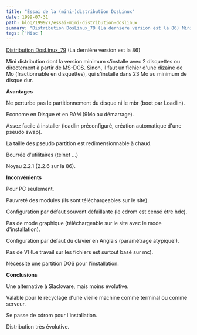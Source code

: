 ```yaml
---
title: "Essai de la (mini-)distribution DosLinux"
date: 1999-07-31
path: blog/1999/7/essai-mini-distribution-doslinux
summary: "Distribution DosLinux_79 (La dernière version est la 86) Mini distribution dont la version minimum s'installe avec 2 disquettes ou directement à partir de MS-DOS."
tags: ['Misc']
---
```


<P><A HREF="http://www.tux.org/pub/people/kent-robotti/">Distribution DosLinux_79</A> (La dernière version est la 86)</P>

<P>Mini distribution dont la version minimum s'installe avec 2 disquettes ou directement à partir de MS-DOS.
Sinon, il faut un fichier d'une dizaine de Mo (fractionnable en disquettes), qui
s'installe dans 23 Mo au minimum de disque dur.</P>

<P><B>Avantages</B></P>

<P>Ne perturbe pas le partitionnement du disque ni le mbr (boot par Loadlin).</P>

<P>Econome en Disque et en RAM (9Mo au démarrage).</P>

<P>Assez facile à installer (loadlin préconfiguré, création automatique d'une pseudo swap).</P>

<P>La taille des pseudo partition est redimensionnable à chaud.</P>

<P>Bourrée d'utilitaires (telnet ...)</P>

<P>Noyau 2.2.1 (2.2.6 sur la 86).</P>

<P><B>Inconvénients</B></P>

<P>Pour PC seulement.</P>

<P>Pauvreté des modules (ils sont téléchargeables sur le site).</P>

<P>Configuration par défaut souvent défaillante (le cdrom est censé être hdc).</P>

<P>Pas de mode graphique (téléchargeable sur le site avec le mode
d'installation).</P>

<P>Configuration par défaut du clavier en Anglais (paramètrage atypique!).</P>

<P>Pas de VI (Le travail sur les fichiers est surtout basé sur mc).</P>

<P>Nécessite une partition DOS pour l'installation.</P>

<P><B>Conclusions</B></P>

<P>Une alternative à Slackware, mais moins évolutive.</P>

<P>Valable pour le recyclage d'une vieille machine comme terminal ou comme serveur.</P>

<P>Se passe de cdrom pour l'installation.</P>

<P>Distribution très évolutive.</P>


